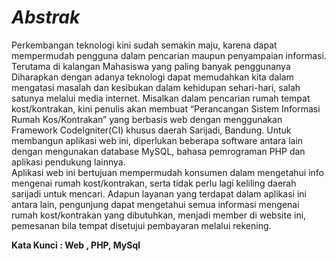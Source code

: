 # ***Abstrak***


Perkembangan teknologi kini sudah semakin maju, karena dapat mempermudah pengguna dalam pencarian maupun penyampaian informasi. Terutama di kalangan Mahasiswa yang paling banyak penggunanya 
Diharapkan dengan adanya teknologi dapat memudahkan kita dalam mengatasi masalah dan kesibukan dalam kehidupan sehari-hari, salah satunya melalui media internet. Misalkan dalam pencarian rumah tempat kost/kontrakan, kini penulis akan membuat “Perancangan Sistem Informasi Rumah Kos/Kontrakan” yang berbasis web dengan menggunakan Framework CodeIgniter(CI) khusus daerah Sarijadi, Bandung.
Untuk membangun aplikasi web ini, diperlukan beberapa software antara lain dengan mengunakan database MySQL, bahasa pemrograman PHP dan aplikasi pendukung lainnya.  
Aplikasi web ini bertujuan mempermudah konsumen dalam mengetahui info mengenai rumah kost/kontrakan, serta tidak perlu lagi keliling daerah sarijadi untuk mencari.
Adapun layanan yang terdapat dalam aplikasi ini antara lain, pengunjung dapat mengetahui semua informasi mengenai rumah kost/kontrakan yang dibutuhkan, menjadi member di website ini, pemesanan bila tempat disetujui pembayaran melalui rekening. 

**Kata Kunci	:	Web , PHP, MySql**
